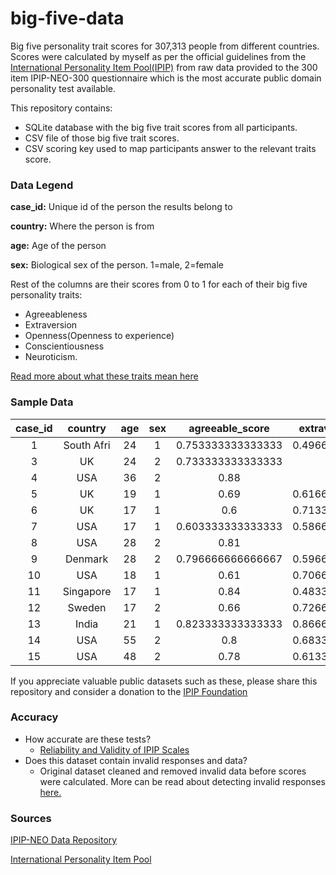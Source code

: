 
# big-five-data
Big five personality trait scores for 307,313 people from different countries. Scores were calculated by myself as per the official guidelines from the  [International Personality Item Pool(IPIP)](https://ipip.ori.org/) from raw data provided to the 300 item IPIP-NEO-300 questionnaire which is the most accurate public domain personality test available.

This repository contains:

 - SQLite database with the big five trait scores from all participants.
 - CSV file of those big five trait scores.
 - CSV scoring key used to map participants answer to the relevant traits score.

### Data Legend

**case_id:** Unique id of the person the results belong to

**country:** Where the person is from

**age:** Age of the person

**sex:** Biological sex of the person. 1=male, 2=female

Rest of the columns are their scores from 0 to 1 for each of their big five personality traits: 

- Agreeableness
- Extraversion
- Openness(Openness to experience)
- Conscientiousness
- Neuroticism.

[Read more about what these traits mean here](https://en.wikipedia.org/wiki/Big_Five_personality_traits#Descriptions_of_the_particular_personality_traits)

### Sample Data

**case\_id**|**country**|**age**|**sex**|**agreeable\_score**|**extraversion\_score**|**openness\_score**|**conscientiousness\_score**|**neuroticism\_score**
:-----:|:-----:|:-----:|:-----:|:-----:|:-----:|:-----:|:-----:|:-----:
1|South Afri|24|1|0.753333333333333|0.496666666666667|0.803333333333333|0.886666666666667|0.426666666666667
3|UK|24|2|0.733333333333333|0.68|0.786666666666667|0.746666666666667|0.59
4|USA|36|2|0.88|0.77|0.86|0.896666666666667|0.296666666666667
5|UK|19|1|0.69|0.616666666666667|0.716666666666667|0.636666666666667|0.563333333333333
6|UK|17|1|0.6|0.713333333333333|0.646666666666667|0.633333333333333|0.513333333333333
7|USA|17|1|0.603333333333333|0.586666666666667|0.653333333333333|0.596666666666667|0.623333333333333
8|USA|28|2|0.81|0.68|0.87|0.76|0.51
9|Denmark|28|2|0.796666666666667|0.596666666666667|0.87|0.646666666666667|0.456666666666667
10|USA|18|1|0.61|0.706666666666667|0.886666666666667|0.59|0.656666666666667
11|Singapore|17|1|0.84|0.483333333333333|0.543333333333333|0.723333333333333|0.65
12|Sweden|17|2|0.66|0.726666666666667|0.74|0.68|0.58
13|India|21|1|0.823333333333333|0.866666666666667|0.813333333333333|0.976666666666667|0.27
14|USA|55|2|0.8|0.683333333333333|0.72|0.666666666666667|0.706666666666667
15|USA|48|2|0.78|0.613333333333333|0.713333333333333|0.833333333333333|0.683333333333333

If you appreciate valuable public datasets such as these, please share this repository and consider a donation to the [IPIP Foundation](https://ipip.ori.org/newWilling_to_Help.htm)

### Accuracy
- How accurate are these tests?
    - [Reliability and Validity of IPIP Scales](https://ipip.ori.org/ReliabilityValidity.htm)
- Does this dataset contain invalid responses and data?
    - Original dataset cleaned and removed invalid data before scores were calculated. More can be read about detecting invalid responses [here.](https://ipip.ori.org/newValidity.htm)

### Sources
[IPIP-NEO Data Repository](https://osf.io/tbmh5/)

[International Personality Item Pool](https://ipip.ori.org/)
